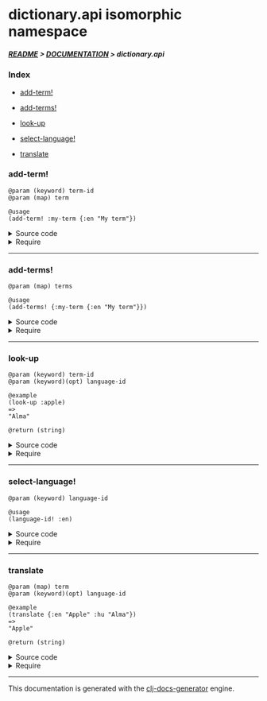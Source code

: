 
# dictionary.api isomorphic namespace

##### [README](../../../README.md) > [DOCUMENTATION](../../COVER.md) > dictionary.api

### Index

- [add-term!](#add-term)

- [add-terms!](#add-terms)

- [look-up](#look-up)

- [select-language!](#select-language)

- [translate](#translate)

### add-term!

```
@param (keyword) term-id
@param (map) term
```

```
@usage
(add-term! :my-term {:en "My term"})
```

<details>
<summary>Source code</summary>

```
(defn add-term!
  [term-id term]
  (swap! state/TERM-COLLECTION assoc term-id term))
```

</details>

<details>
<summary>Require</summary>

```
(ns my-namespace (:require [dictionary.api :refer [add-term!]]))

(dictionary.api/add-term! ...)
(add-term!                ...)
```

</details>

---

### add-terms!

```
@param (map) terms
```

```
@usage
(add-terms! {:my-term {:en "My term"}})
```

<details>
<summary>Source code</summary>

```
(defn add-terms!
  [terms]
  (swap! state/TERM-COLLECTION merge terms))
```

</details>

<details>
<summary>Require</summary>

```
(ns my-namespace (:require [dictionary.api :refer [add-terms!]]))

(dictionary.api/add-terms! ...)
(add-terms!                ...)
```

</details>

---

### look-up

```
@param (keyword) term-id
@param (keyword)(opt) language-id
```

```
@example
(look-up :apple)
=>
"Alma"
```

```
@return (string)
```

<details>
<summary>Source code</summary>

```
(defn look-up
  ([term-id]
   (look-up term-id @state/SELECTED-LANGUAGE))

  ([term-id language-id]
   (get-in @state/TERM-COLLECTION [term-id language-id])))
```

</details>

<details>
<summary>Require</summary>

```
(ns my-namespace (:require [dictionary.api :refer [look-up]]))

(dictionary.api/look-up ...)
(look-up                ...)
```

</details>

---

### select-language!

```
@param (keyword) language-id
```

```
@usage
(language-id! :en)
```

<details>
<summary>Source code</summary>

```
(defn select-language!
  [language-id]
  (reset! state/SELECTED-LANGUAGE language-id))
```

</details>

<details>
<summary>Require</summary>

```
(ns my-namespace (:require [dictionary.api :refer [select-language!]]))

(dictionary.api/select-language! ...)
(select-language!                ...)
```

</details>

---

### translate

```
@param (map) term
@param (keyword)(opt) language-id
```

```
@example
(translate {:en "Apple" :hu "Alma"})
=>
"Apple"
```

```
@return (string)
```

<details>
<summary>Source code</summary>

```
(defn translate
  ([term]
   (translate term @state/SELECTED-LANGUAGE))

  ([term language-id]
   (get term language-id)))
```

</details>

<details>
<summary>Require</summary>

```
(ns my-namespace (:require [dictionary.api :refer [translate]]))

(dictionary.api/translate ...)
(translate                ...)
```

</details>

---

This documentation is generated with the [clj-docs-generator](https://github.com/bithandshake/clj-docs-generator) engine.


